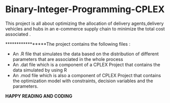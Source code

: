 # Binary-Integer-Programming-CPLEX

This project is all about optimizing the allocation of delivery agents,delivery vehicles and hubs in an e-commerce supply chain to minimize the total cost associated .

*****************The project contains the following files :

* An .R file that simulates the data based on the distribution of different parameters that are associated in the whole process
* An .dat file which is a component of a CPLEX Project that contains the data simulated by using R 
* An .mod file which is also a component of CPLEX Project that contains the optimization model with constraints, decision variables and the parameters.



******************************HAPPY READING AND CODING******************************

